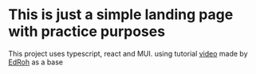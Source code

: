 # This is just a simple landing page with practice purposes
This project uses typescript, react and MUI. using tutorial [video](https://www.youtube.com/watch?v=I2NNxr3WPDo) made by [EdRoh](https://www.youtube.com/@EdRohDev) as a base
